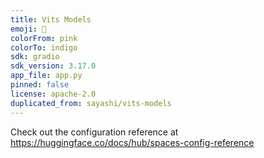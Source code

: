 ```yaml
---
title: Vits Models
emoji: 🏃
colorFrom: pink
colorTo: indigo
sdk: gradio
sdk_version: 3.17.0
app_file: app.py
pinned: false
license: apache-2.0
duplicated_from: sayashi/vits-models
---
```


Check out the configuration reference at https://huggingface.co/docs/hub/spaces-config-reference
